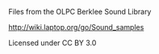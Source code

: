 Files from the OLPC Berklee Sound Library

http://wiki.laptop.org/go/Sound_samples

Licensed under CC BY 3.0